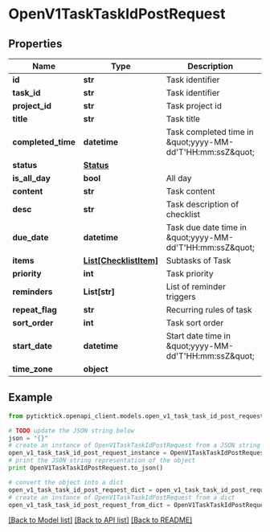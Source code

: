 # OpenV1TaskTaskIdPostRequest


## Properties
Name | Type | Description | Notes
------------ | ------------- | ------------- | -------------
**id** | **str** | Task identifier | [optional] 
**task_id** | **str** | Task identifier | [optional] 
**project_id** | **str** | Task project id | [optional] 
**title** | **str** | Task title | [optional] 
**completed_time** | **datetime** | Task completed time in \&quot;yyyy-MM-dd&#39;T&#39;HH:mm:ssZ\&quot; | [optional] 
**status** | [**Status**](Status.md) |  | [optional] 
**is_all_day** | **bool** | All day | [optional] 
**content** | **str** | Task content | [optional] 
**desc** | **str** | Task description of checklist | [optional] 
**due_date** | **datetime** | Task due date time in \&quot;yyyy-MM-dd&#39;T&#39;HH:mm:ssZ\&quot; | [optional] 
**items** | [**List[ChecklistItem]**](ChecklistItem.md) | Subtasks of Task | [optional] 
**priority** | **int** | Task priority | [optional] 
**reminders** | **List[str]** | List of reminder triggers | [optional] 
**repeat_flag** | **str** | Recurring rules of task | [optional] 
**sort_order** | **int** | Task sort order | [optional] 
**start_date** | **datetime** | Start date time in \&quot;yyyy-MM-dd&#39;T&#39;HH:mm:ssZ\&quot; | [optional] 
**time_zone** | **object** |  | [optional] 

## Example

```python
from pyticktick.openapi_client.models.open_v1_task_task_id_post_request import OpenV1TaskTaskIdPostRequest

# TODO update the JSON string below
json = "{}"
# create an instance of OpenV1TaskTaskIdPostRequest from a JSON string
open_v1_task_task_id_post_request_instance = OpenV1TaskTaskIdPostRequest.from_json(json)
# print the JSON string representation of the object
print OpenV1TaskTaskIdPostRequest.to_json()

# convert the object into a dict
open_v1_task_task_id_post_request_dict = open_v1_task_task_id_post_request_instance.to_dict()
# create an instance of OpenV1TaskTaskIdPostRequest from a dict
open_v1_task_task_id_post_request_from_dict = OpenV1TaskTaskIdPostRequest.from_dict(open_v1_task_task_id_post_request_dict)
```
[[Back to Model list]](../README.md#documentation-for-models) [[Back to API list]](../README.md#documentation-for-api-endpoints) [[Back to README]](../README.md)


